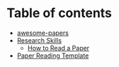 # Table of contents

* [awesome-papers](README.md)
* [Research Skills](research-skills/README.md)
  * [How to Read a Paper](research-skills/how-to-read-a-paper.md)
* [Paper Reading Template](template.md)


